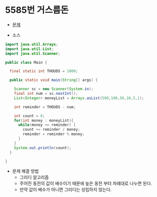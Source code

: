 # 5585번 거스름돈

- [문제](https://www.acmicpc.net/problem/5585)

- 소스

```java
import java.util.Arrays;
import java.util.List;
import java.util.Scanner;

public class Main {

  final static int THOUDS = 1000;

  public static void main(String[] args) {

    Scanner sc = new Scanner(System.in);
    final int num = sc.nextInt();
    List<Integer> moneyList = Arrays.asList(500,100,50,10,5,1);

    int reminder = THOUDS - num;

    int count = 0;
    for(int money : moneyList){
      while(money <= reminder) {
        count += reminder / money;
        reminder = reminder % money;
      }
    }
    System.out.println(count);
  }

}
```

- 문제 해결 방법
	- 그리디 알고리즘
	- 주어진 동전의 값이 배수이기 때문에 높은 동전 부터 차례대로 나누면 된다.
	- 만약 값이 배수가 아니면 그리디는 성립하지 않는다.